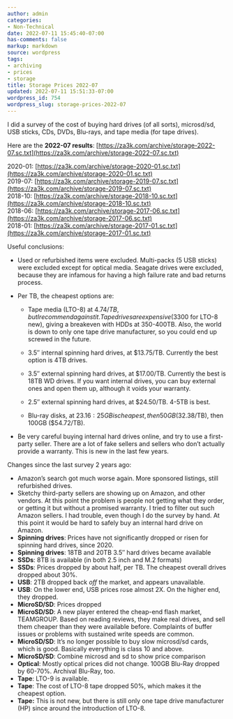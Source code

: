 ```yaml
---
author: admin
categories:
- Non-Technical
date: 2022-07-11 15:45:40-07:00
has-comments: false
markup: markdown
source: wordpress
tags:
- archiving
- prices
- storage
title: Storage Prices 2022-07
updated: 2022-07-11 15:51:33-07:00
wordpress_id: 754
wordpress_slug: storage-prices-2022-07
---
```

I did a survey of the cost of buying hard drives (of all sorts), microsd/sd, USB sticks, CDs, DVDs, Blu-rays, and tape media (for tape drives).

Here are the **2022-07 results**: [https://za3k.com/archive/storage-2022-07.sc.txt](https://za3k.com/archive/storage-2022-07.sc.txt)

2020-01: [https://za3k.com/archive/storage-2020-01.sc.txt](https://za3k.com/archive/storage-2020-01.sc.txt)  
2019-07: [https://za3k.com/archive/storage-2019-07.sc.txt](https://za3k.com/archive/storage-2019-07.sc.txt)  
2018-10: [https://za3k.com/archive/storage-2018-10.sc.txt](https://za3k.com/archive/storage-2018-10.sc.txt)  
2018-06: [https://za3k.com/archive/storage-2017-06.sc.txt](https://za3k.com/archive/storage-2017-06.sc.txt)  
2018-01: [https://za3k.com/archive/storage-2017-01.sc.txt](https://za3k.com/archive/storage-2017-01.sc.txt)

Useful conclusions:

-   Used or refurbished items were excluded. Multi-packs (5 USB sticks) were excluded except for optical media. Seagate drives were excluded, because they are infamous for having a high failure rate and bad returns process.
-   Per TB, the cheapest options are:
    
    -   Tape media (LTO-8) at $4.74/TB, but I recommend against it. Tape drives are expensive ($3300 for LTO-8 new), giving a breakeven with HDDs at 350-400TB. Also, the world is down to only one tape drive manufacturer, so you could end up screwed in the future.
    -   3.5″ internal spinning hard drives, at $13.75/TB. Currently the best option is 4TB drives.
    -   3.5″ external spinning hard drives, at $17.00/TB. Currently the best is 18TB WD drives. If you want internal drives, you can buy external ones and open them up, although it voids your warranty.
    
    -   2.5″ external spinning hard drives, at $24.50/TB. 4-5TB is best.
    
    -   Blu-ray disks, at $23.16: 25GB is cheapest, then 50GB ($32.38/TB), then 100GB ($54.72/TB).
-   Be very careful buying internal hard drives online, and try to use a first-party seller. There are a lot of fake sellers and sellers who don’t actually provide a warranty. This is new in the last few years.

Changes since the last survey 2 years ago:

-   Amazon’s search got much worse again. More sponsored listings, still refurbished drives.
-   Sketchy third-party sellers are showing up on Amazon, and other vendors. At this point the problem is people not getting what they order, or getting it but without a promised warranty. I tried to filter out such Amazon sellers. I had trouble, even though I do the survey by hand. At this point it would be hard to safely buy an internal hard drive on Amazon.
-   **Spinning drives**: Prices have not significantly dropped or risen for spinning hard drives, since 2020.
-   **Spinning drives**: 18TB and 20TB 3.5″ hard drives became available
-   **SSDs**: 8TB is available (in both 2.5 inch and M.2 formats)
-   **SSDs**: Prices dropped by about half, per TB. The cheapest overall drives dropped about 30%.
-   **USB**: 2TB dropped back *off* the market, and appears unavailable.
-   **USB**: On the lower end, USB prices rose almost 2X. On the higher end, they dropped.
-   **MicroSD/SD**: Prices dropped
-   **MicroSD/SD**: A new player entered the cheap-end flash market, TEAMGROUP. Based on reading reviews, they make real drives, and sell them cheaper than they were available before. Complaints of buffer issues or problems with sustained write speeds are common.
-   **MicroSD/SD**: It’s no longer possible to buy slow microsd/sd cards, which is good. Basically everything is class 10 and above.
-   **MicroSD/SD**: Combine microsd and sd to show price comparison
-   **Optical**: Mostly optical prices did not change. 100GB Blu-Ray dropped by 60-70%. Archival Blu-Ray, too.
-   **Tape**: LTO-9 is available.
-   **Tape**: The cost of LTO-8 tape dropped 50%, which makes it the cheapest option.
-   **Tape:** This is not new, but there is still only one tape drive manufacturer (HP) since around the introduction of LTO-8.
